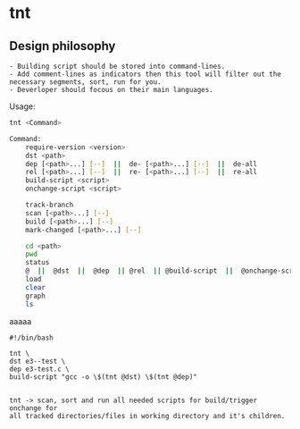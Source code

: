 # tnt

## Design philosophy
    - Building script should be stored into command-lines.
    - Add comment-lines as indicators then this tool will filter out the necessary segments, sort, run for you.
    - Deverloper should focous on their main languages.


Usage:
```bash
tnt <Command>

Command:
    require-version <version>
    dst <path>
    dep [<path>...] [--]  ||  de- [<path>...] [--]  ||  de-all
    rel [<path>...] [--]  ||  re- [<path>...] [--]  ||  re-all
    build-script <script>
    onchange-script <script>

    track-branch
    scan [<path>...] [--]
    build [<path>...] [--]
    mark-changed [<path>...] [--]

    cd <path>
    pwd
    status
    @  ||  @dst  ||  @dep  || @rel  || @build-script  ||  @onchange-script
    load
    clear
    graph
    ls
```


aaaaa

```
#!/bin/bash

tnt \
dst e3--test \
dep e3-test.c \
build-script "gcc -o \$(tnt @dst) \$(tnt @dep)"


tnt -> scan, sort and run all needed scripts for build/trigger onchange for 
all tracked directories/files in working directory and it's children.


```
